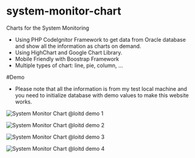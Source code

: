 # system-monitor-chart
Charts for the System Monitoring
-	Using PHP CodeIgnitor Framework to get data from Oracle database and show all the information as charts on demand.
-	Using HighChart and Google Chart Library.
- 	Mobile Friendly with Boostrap Framework
- 	Multiple types of chart: line, pie, column, ...

#Demo
* Please note that all the information is from my test local machine and you need to initialize database with demo values to make this website works.

![System Monitor Chart @loitd demo 1](https://cloud.githubusercontent.com/assets/444086/14061104/1bcd3d04-f3aa-11e5-8d69-0a5bd0678482.jpg)

![System Monitor Chart @loitd demo 2](https://cloud.githubusercontent.com/assets/444086/14061106/1bd08414-f3aa-11e5-8140-1dc8a9ab6cd4.jpg)

![System Monitor Chart @loitd demo 3](https://cloud.githubusercontent.com/assets/444086/14061105/1bcfc16e-f3aa-11e5-835e-7fb05f5429b7.jpg)

![System Monitor Chart @loitd demo 4](https://cloud.githubusercontent.com/assets/444086/14061107/1c3ec12c-f3aa-11e5-8f78-f820b2d9b326.jpg)

